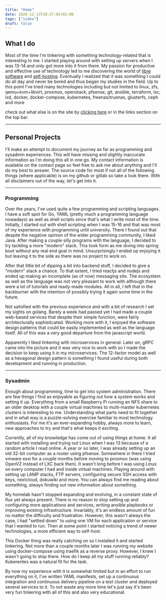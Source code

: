 ```yaml
---
title: "Home"
date: 2020-12-13T20:37:02+02:00
tags: ["index"]
draft: false
---
```


## What I do

Most of the time I'm tinkering with something technology-related that is interesting to me.
I started playing around with setting up servers when I was 13-14 and only got more into it from there.
My passion for productive and effective use of technology led to me discovering the world of
[libre software](https://www.fsf.org/resources/resources/what-is-fs)
and
[self-hosting](https://www.reddit.com/r/selfhosted/wiki/index#wiki_self-hosting).
Eventually I realized that it was something I could do all day and never be bored and thus began my studies in the field.
Up to this point I've tried many technologies including but not limited to
linux, zfs, qemu+kvm+libvirt, proxmox, openstack, pfsense, git, ansible, terraform, lxc, lxd, docker, docker-compose, kubernetes, freenas/truenas, glusterfs, ceph and more

check out what else is on the site by
[clicking here](/links)
or in the links section on the top bar.

---

## Personal Projects

I'll make an attempt to document my journey as far as programming and sysadmin experiences.
This will have missing and slightly inaccurate information as I'm doing this all in one go.
My contact information is available on the contact page so feel free to ask me about anything and I'll do my best to answer.
The source code for most if not all of the following things (where applicable) is on my github or gitlab so take a look there.
With all disclaimers out of the way, let's get into it. 

---

### Programming

Over the years, I've used quite a few programming and scripting languages.
I have a soft spot for Go, YAML (pretty much a programming language nowadays) as well as shell scripts since that's what I write most of the time.
Initially, I started out with shell scripting when I was 15-16 and that was most of my experience with programming until university.
There I found out that despite the negative opinion of the wider programming community, I liked Java.
After making a couple silly programs with the language, I decided to try tackling a more "modern" stack.
This took form as me diving into spring boot without any real end goal in mind.
Unsurprisingly I ended up enjoying it but leaving it to the side as there was no project to work on.

After that little bit of dipping a bit into backend stuff, I decided to give a "modern" stack a chance.
To that extent, I tried reactjs and nodejs and ended up making an incomplete (as of now) messaging site.
The ecosystem as well as the language was not very pleasant to work with although there were a lot of tutorials and ready-made modules.
All in all, I left that in the backburner with the intention of possibly trying it again some time in the future.

Not satisfied with the previous experience and with a bit of research I set my sights on golang.
Barely a week had passed yet I had made a couple web-based services that despite their simple function, were fairly architecturally sophisticated.
Working more with it, I enjoyed the software design patterns that could be easily implemented as well as the language itself.
All of this was a very good departure from the javascript world.

Apparently I liked tinkering with microservices in general.
Later on, gRPC came into the picture and it was very nice to work with so I made the decision to keep using it in my microservices.
The 12-factor model as well as a hexagonal design pattern is something I found useful during both development and running in production.

---

### Sysadmin

Enough about programming, time to get into system administration.
There are few things I find as enjoyable as figuring out how a system works and setting it up.
Everything from a small Raspberry Pi running an NFS share to an older desktop with a couple virtual machines to multi-master kubernetes clusters is interesting to me.
Understanding what parts need to fit together and in what way is a puzzle-solving exercise familiar to most technology enthusiasts.
For me it's an ever-expanding hobby, always more to learn, new approaches to try and that's what keeps it exciting.

Currently, all of my knowledge has come out of using things at home.
It all started with installing and trying out Linux when I was 13 because of a random article I read online.
A year or so later, I was already setting up an old 32-bit computer as a router using pfsense.
Somewhere in there I tried vmware esxi for a couple months before moving to proxmox (was using OpenVZ instead of LXC back then).
It wasn't long before I was using Linux on every computer I had and inside virtual machines.
Playing around with setting up LAMP stacks, FTP servers, configuring secure SSH access with keys, nextcloud, dokuwiki and more.
You can always find me reading about something, always finding out new information about something. 

My homelab hasn't stopped expanding and evolving, in a constant state of flux yet always present.
There is no reason to stop setting up and configuring more applications and services, writing ansible playbooks or improving existing infrastructure.
Invariably, it's an endless amount of fun no matter the difficulty and frustration.
However, this wasn't always the case, I had "settled down" to using one VM for each application or service that I wanted to run.
Then at some point I started noticing a trend of newer technologies, a more efficient way to self-host.

This Docker thing was really catching on so I installed it and started tinkering.
Not more than a couple months later I was running my website using docker-compose using traefik as a reverse proxy.
However, I knew I wasn't going to stop there. How do I keep all my stuff running reliably?
Kuberentes was a natural fit for the task.

By now my experience with it is somewhat limited but in an effort to run everything on it, I've written YAML manifests, set up a continuous integration and continuous delivery pipeline on a test cluster and deployed several services to it.
To not waste any more time let's just say it's been very fun tinkering with all of this and also very educational.
